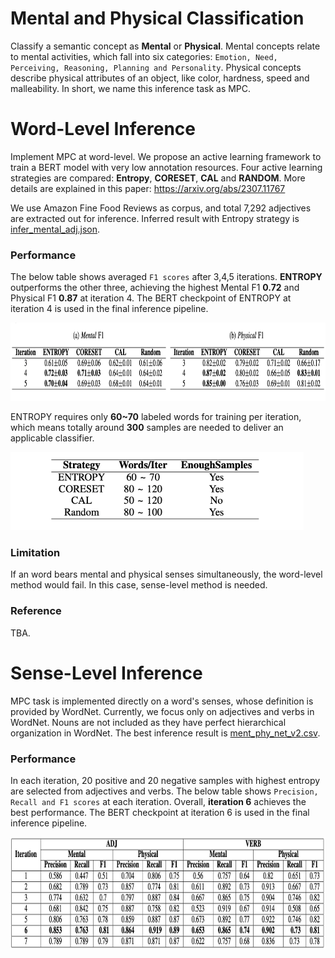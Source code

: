 # Mental and Physical Classification

Classify a semantic concept as **Mental** or **Physical**. Mental concepts relate to mental activities, which fall into six categories: `Emotion, Need, Perceiving, Reasoning, Planning and Personality`. Physical concepts describe physical attributes of an object, like color, hardness, speed and malleability. In short, we name this inference task as MPC.

# Word-Level Inference

Implement MPC at word-level. We propose an active learning framework to train a BERT model with very low annotation resources. Four active learning strategies are compared: **Entropy**, **CORESET**, **CAL** and **RANDOM**. More details are explained in this paper: <https://arxiv.org/abs/2307.11767>

We use Amazon Fine Food Reviews as corpus, and total 7,292 adjectives are extracted out for inference. Inferred result with Entropy strategy is [infer_mental_adj.json](infer_mental_adj.json).

### Performance

The below table shows averaged `F1 scores` after 3,4,5 iterations. **ENTROPY** outperforms the other three, achieving the highest Mental F1 **0.72** and Physical F1 **0.87** at iteration 4. The BERT checkpoint of ENTROPY at iteration 4 is used in the final inference pipeline.

<img src="docs/mpc_lexical_result.png" width = 1400 height = 125>

ENTROPY requires only **60~70** labeled words for training per iteration, which means totally around **300** samples are needed to deliver an applicable classifier.

<img src="docs/mpc_word_anno_cnt.png" width = 469 height = 125>

### Limitation

If an word bears mental and physical senses simultaneously, the word-level method would fail. In this case, sense-level method is needed.

### Reference

TBA.

# Sense-Level Inference

MPC task is implemented directly on a word's senses, whose definition is provided by WordNet. Currently, we focus only on adjectives and verbs in WordNet. Nouns are not included as they have perfect hierarchical organization in WordNet. The best inference result is [ment_phy_net_v2.csv](sense_level/ment_phy_net_v2.csv).

### Performance
In each iteration, 20 positive and 20 negative samples with highest entropy are selected from adjectives and verbs. The below table shows `Precision, Recall and F1 scores` at each iteration. Overall, **iteration 6** achieves the best performance. The BERT checkpoint at iteration 6 is used in the final inference pipeline.

<img src="docs/mpc_sense_result.png" width = 1400 height = 180>

